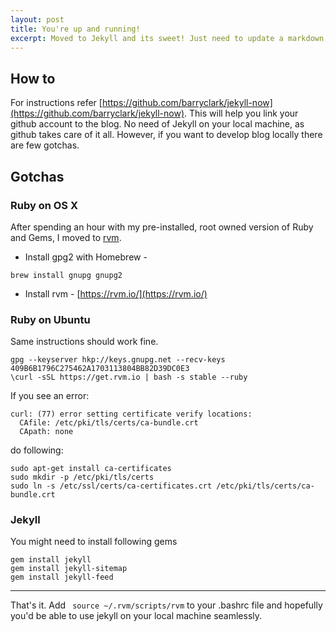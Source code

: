 ```yaml
---
layout: post
title: You're up and running!
excerpt: Moved to Jekyll and its sweet! Just need to update a markdown file per blog post and voilà!
---
```


## How to
For instructions refer [https://github.com/barryclark/jekyll-now](https://github.com/barryclark/jekyll-now). This will help you link your github account to the blog. No need of Jekyll on your local machine, as github takes care of it all. However, if you want to develop blog locally there are few gotchas.

## Gotchas

### Ruby on OS X
After spending an hour with my pre-installed, root owned version of Ruby and Gems, I moved to [rvm](https://rvm.io).

* Install gpg2 with Homebrew - 
```
brew install gnupg gnupg2
```

* Install rvm - [https://rvm.io/](https://rvm.io/)

### Ruby on Ubuntu

Same instructions should work fine.

```
gpg --keyserver hkp://keys.gnupg.net --recv-keys 409B6B1796C275462A1703113804BB82D39DC0E3
\curl -sSL https://get.rvm.io | bash -s stable --ruby
```

If you see an error:

```
curl: (77) error setting certificate verify locations:
  CAfile: /etc/pki/tls/certs/ca-bundle.crt
  CApath: none
```

do following:

```
sudo apt-get install ca-certificates
sudo mkdir -p /etc/pki/tls/certs
sudo ln -s /etc/ssl/certs/ca-certificates.crt /etc/pki/tls/certs/ca-bundle.crt
```

### Jekyll
You might need to install following gems

```
gem install jekyll
gem install jekyll-sitemap
gem install jekyll-feed
```

---
That's it. Add ``` source ~/.rvm/scripts/rvm``` to your .bashrc file and hopefully you'd be able to use jekyll on your local machine seamlessly.

